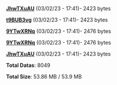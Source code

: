 [**JhwTXuAU**](/data/JhwTXuAU.txt) (03/02/23 - 17:41)- 2423 bytes

[**t9BUB3vg**](/data/t9BUB3vg.txt) (03/02/23 - 17:41)- 2423 bytes

[**9YTwXRNq**](/data/9YTwXRNq.txt) (03/02/23 - 17:41)- 2476 bytes

[**9YTwXRNq**](/data/9YTwXRNq.txt) (03/02/23 - 17:41)- 2476 bytes

[**JhwTXuAU**](/data/JhwTXuAU.txt) (03/02/23 - 17:41)- 2423 bytes

**Total Datas**: 8049

**Total Size**: 53.86 MB / 53.9 MB